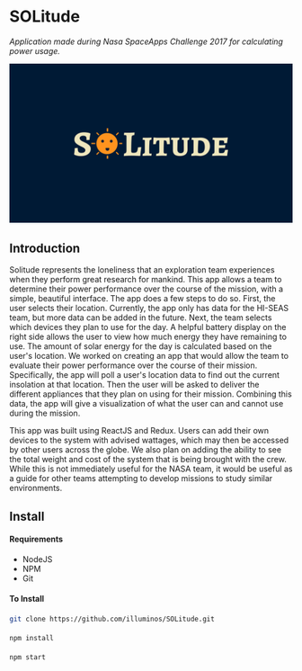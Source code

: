 # SOLitude
*Application made during Nasa SpaceApps Challenge 2017 for calculating power usage.*

![Solitude Logo](Artwork/solitude_wallpaper.png)
## Introduction
Solitude represents the loneliness that an exploration team experiences when they perform great research for mankind. This app allows a team to determine their power performance over the course of the mission, with a simple, beautiful interface. The app does a few steps to do so. First, the user selects their location. Currently, the app only has data for the HI-SEAS team, but more data can be added in the future. Next, the team selects which devices they plan to use for the day. A helpful battery display on the right side allows the user to view how much energy they have remaining to use. The amount of solar energy for the day is calculated based on the user's location. 
We worked on creating an app that would allow the team to evaluate their power performance over the course of their mission. Specifically, the app will poll a user's location data to find out the current insolation at that location. Then the user will be asked to deliver the different appliances that they plan on using for their mission. Combining this data, the app will give a visualization of what the user can and cannot use during the mission.

This app was built using ReactJS and Redux. Users can add their own devices to the system with advised wattages, which may then be accessed by other users across the globe. We also plan on adding the ability to see the total weight and cost of the system that is being brought with the crew. While this is not immediately useful for the NASA team, it would be useful as a guide for other teams attempting to develop missions to study similar environments.

## Install

#### Requirements

* NodeJS
* NPM
* Git

#### To Install
```bash
git clone https://github.com/illuminos/SOLitude.git

npm install

npm start
```

